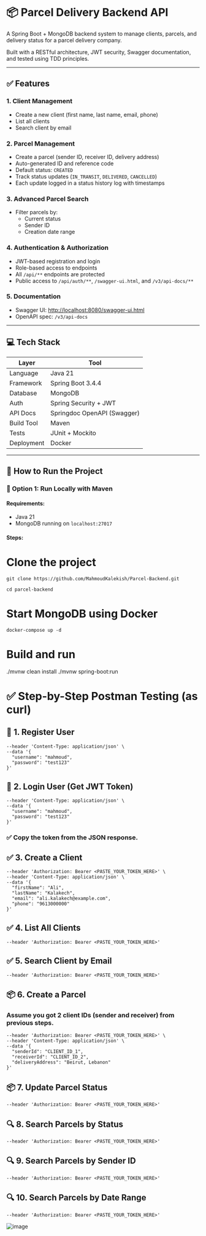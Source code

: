# 📦 Parcel Delivery Backend API

A Spring Boot + MongoDB backend system to manage clients, parcels, and delivery status for a parcel delivery company.

Built with a RESTful architecture, JWT security, Swagger documentation, and tested using TDD principles.

---

## ✅ Features

### 1. Client Management
- Create a new client (first name, last name, email, phone)
- List all clients
- Search client by email

### 2. Parcel Management
- Create a parcel (sender ID, receiver ID, delivery address)
- Auto-generated ID and reference code
- Default status: `CREATED`
- Track status updates (`IN_TRANSIT`, `DELIVERED`, `CANCELLED`)
- Each update logged in a status history log with timestamps

### 3. Advanced Parcel Search
- Filter parcels by:
  - Current status
  - Sender ID
  - Creation date range

### 4. Authentication & Authorization
- JWT-based registration and login
- Role-based access to endpoints
- All `/api/**` endpoints are protected
- Public access to `/api/auth/**`, `/swagger-ui.html`, and `/v3/api-docs/**`

### 5. Documentation
- Swagger UI: [http://localhost:8080/swagger-ui.html](http://localhost:8080/swagger-ui.html)
- OpenAPI spec: `/v3/api-docs`

---

## 💻 Tech Stack

| Layer         | Tool                         |
|---------------|------------------------------|
| Language      | Java 21                      |
| Framework     | Spring Boot 3.4.4            |
| Database      | MongoDB                      |
| Auth          | Spring Security + JWT        |
| API Docs      | Springdoc OpenAPI (Swagger)  |
| Build Tool    | Maven                        |
| Tests         | JUnit + Mockito              |
| Deployment    | Docker            |

---

## 🚀 How to Run the Project

### 🔧 Option 1: Run Locally with Maven

#### Requirements:
- Java 21
- MongoDB running on `localhost:27017`


#### Steps:
# Clone the project
```git clone https://github.com/MahmoudKalekish/Parcel-Backend.git```

  ```cd parcel-backend```

# Start MongoDB using Docker
```docker-compose up -d```


# Build and run
./mvnw clean install
./mvnw spring-boot:run

# ✅ Step-by-Step Postman Testing (as curl)
## 🔐 1. Register User
```curl --location 'http://localhost:8080/api/auth/register' \
--header 'Content-Type: application/json' \
--data '{
  "username": "mahmoud",
  "password": "test123"
}'
```
## 🔐 2. Login User (Get JWT Token)
```curl --location 'http://localhost:8080/api/auth/login' \
--header 'Content-Type: application/json' \
--data '{
  "username": "mahmoud",
  "password": "test123"
}'

```
### ✅ Copy the token from the JSON response.

## ✅ 3. Create a Client
```curl --location 'http://localhost:8080/api/clients' \
--header 'Authorization: Bearer <PASTE_YOUR_TOKEN_HERE>' \
--header 'Content-Type: application/json' \
--data '{
  "firstName": "Ali",
  "lastName": "Kalakech",
  "email": "ali.kalakech@example.com",
  "phone": "9613000000"
}'

```

## ✅ 4. List All Clients
```curl --location 'http://localhost:8080/api/clients' \
--header 'Authorization: Bearer <PASTE_YOUR_TOKEN_HERE>'

```

## ✅ 5. Search Client by Email
```curl --location 'http://localhost:8080/api/clients/search?email=ali.kalakech@example.com' \
--header 'Authorization: Bearer <PASTE_YOUR_TOKEN_HERE>'

```

## 📦 6. Create a Parcel
### Assume you got 2 client IDs (sender and receiver) from previous steps.
```curl --location 'http://localhost:8080/api/parcels' \
--header 'Authorization: Bearer <PASTE_YOUR_TOKEN_HERE>' \
--header 'Content-Type: application/json' \
--data '{
  "senderId": "CLIENT_ID_1",
  "receiverId": "CLIENT_ID_2",
  "deliveryAddress": "Beirut, Lebanon"
}'

```

## 📦 7. Update Parcel Status
```curl --location --request PUT 'http://localhost:8080/api/parcels/{PARCEL_ID}/status?status=IN_TRANSIT' \
--header 'Authorization: Bearer <PASTE_YOUR_TOKEN_HERE>'

```

## 🔍 8. Search Parcels by Status
```curl --location 'http://localhost:8080/api/parcels/status?status=IN_TRANSIT' \
--header 'Authorization: Bearer <PASTE_YOUR_TOKEN_HERE>'

```

## 🔍 9. Search Parcels by Sender ID
```curl --location 'http://localhost:8080/api/parcels/sender?senderId=CLIENT_ID_1' \
--header 'Authorization: Bearer <PASTE_YOUR_TOKEN_HERE>'

```

## 🔍 10. Search Parcels by Date Range
```curl --location 'http://localhost:8080/api/parcels/date?from=2024-04-01T00:00:00&to=2025-05-01T23:59:59' \
--header 'Authorization: Bearer <PASTE_YOUR_TOKEN_HERE>'

```


![image](https://github.com/user-attachments/assets/38b61e4d-b51e-40ec-989c-60f09ce57d77)
